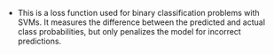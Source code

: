 - This is a loss function used for binary classification problems with SVMs. It measures the difference between the predicted and actual class probabilities, but 
  only penalizes the model for incorrect predictions.
